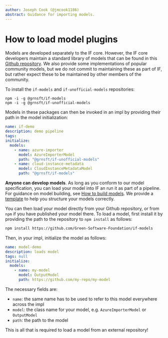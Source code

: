```yaml
---
author: Joseph Cook (@jmcook1186)
abstract: Guidance for importing models.
---
```


# How to load model plugins

Models are developed separately to the IF core. However, the IF core developers maintain a standard library of models that can be found in this [Github repository](https://github.com/Green-Software-Foundation/if-models). We also provide some implementations of popular community models, but we do not commit to maintaining these as part of IF, but rather expect these to be maintained by other members of the community.

To install the `if-models` and `if-unofficial-models` repositories:

```
npm -i -g @grnsft/if-models
npm -i -g @grnsft/if-unofficial-models
```

Models in these packages can then be invoked in an impl by providing their path in the model initialization:

```yaml
name: if-demo
description: demo pipeline
tags:
initialize:
  models:
    - name: azure-importer
      model: AzureImporterModel
      path: "@grnsft/if-unofficial-models"
    - name: cloud-instance-metadata
      model: CloudInstanceMetadataModel
      path: "@grnsft/if-models"
```


**Anyone can develop models**. As long as you conform to our model specification, you can load your model into IF an run it as part of a pipeline. For guidance on model building, see [How to build models](./how-to-build-plugins.md). We provide a [template](https://github.com/Green-Software-Foundation/if-model-template) to help you structure your models correctly.

You can then load your model directly from your Github repository, or from `npm` if you have published your model there. To load a model, first install it by providing the path to the repository to `npm install` as follows:

```sh
npm install https://github.com/Green-Software-Foundation/if-models
```

Then, in your impl, initialize the model as follows:


```yaml
name: model-demo
description: loads model
tags: null
initialize:
  models:
    - name: my-model
      model: OutputModel
      path: https://github.com/my-repo/my-model
```

The necessary fields are:

- `name`: the same name has to be used to refer to this model everywhere across the impl
- `model`: the class name for your model, e.g. `AzureImporterModel` or `OutputModel`
- `path`: the path to the model

This is all that is required to load a model from an external repository!
